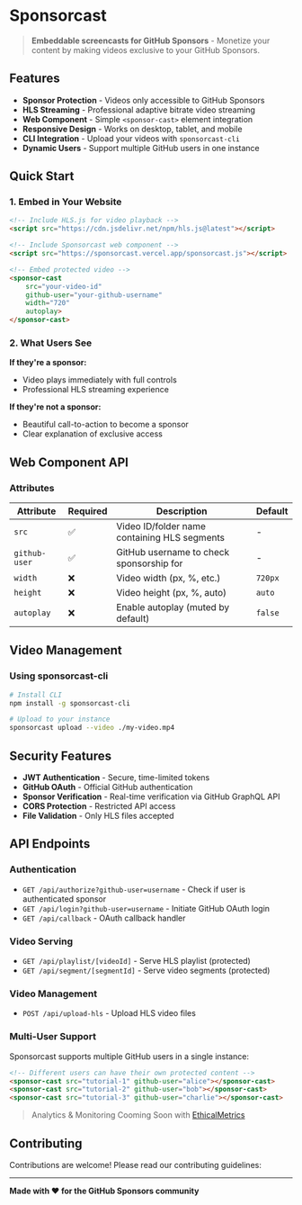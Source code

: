# Sponsorcast

> **Embeddable screencasts for GitHub Sponsors** - Monetize your content by making videos exclusive to your GitHub Sponsors.


## Features

- **Sponsor Protection** - Videos only accessible to GitHub Sponsors
- **HLS Streaming** - Professional adaptive bitrate video streaming
- **Web Component** - Simple `<sponsor-cast>` element integration
- **Responsive Design** - Works on desktop, tablet, and mobile
- **CLI Integration** - Upload your videos with `sponsorcast-cli`
- **Dynamic Users** - Support multiple GitHub users in one instance

## Quick Start

### 1. Embed in Your Website

```html
<!-- Include HLS.js for video playback -->
<script src="https://cdn.jsdelivr.net/npm/hls.js@latest"></script>

<!-- Include Sponsorcast web component -->
<script src="https://sponsorcast.vercel.app/sponsorcast.js"></script>

<!-- Embed protected video -->
<sponsor-cast 
    src="your-video-id"
    github-user="your-github-username"
    width="720"
    autoplay>
</sponsor-cast>
```

### 2. What Users See

**If they're a sponsor:**
- Video plays immediately with full controls
- Professional HLS streaming experience

**If they're not a sponsor:**
- Beautiful call-to-action to become a sponsor
- Clear explanation of exclusive access

## Web Component API

### Attributes

| Attribute | Required | Description | Default |
|-----------|----------|-------------|---------|
| `src` | ✅ | Video ID/folder name containing HLS segments | - |
| `github-user` | ✅ | GitHub username to check sponsorship for | - |
| `width` | ❌ | Video width (px, %, etc.) | `720px` |
| `height` | ❌ | Video height (px, %, auto) | `auto` |
| `autoplay` | ❌ | Enable autoplay (muted by default) | `false` |


## Video Management

### Using sponsorcast-cli

```bash
# Install CLI
npm install -g sponsorcast-cli

# Upload to your instance
sponsorcast upload --video ./my-video.mp4
```

## Security Features

- **JWT Authentication** - Secure, time-limited tokens
- **GitHub OAuth** - Official GitHub authentication
- **Sponsor Verification** - Real-time verification via GitHub GraphQL API
- **CORS Protection** - Restricted API access
- **File Validation** - Only HLS files accepted

## API Endpoints

### Authentication
- `GET /api/authorize?github-user=username` - Check if user is authenticated sponsor
- `GET /api/login?github-user=username` - Initiate GitHub OAuth login
- `GET /api/callback` - OAuth callback handler

### Video Serving
- `GET /api/playlist/[videoId]` - Serve HLS playlist (protected)
- `GET /api/segment/[segmentId]` - Serve video segments (protected)

### Video Management
- `POST /api/upload-hls` - Upload HLS video files

### Multi-User Support

Sponsorcast supports multiple GitHub users in a single instance:

```html
<!-- Different users can have their own protected content -->
<sponsor-cast src="tutorial-1" github-user="alice"></sponsor-cast>
<sponsor-cast src="tutorial-2" github-user="bob"></sponsor-cast>
<sponsor-cast src="tutorial-3" github-user="charlie"></sponsor-cast>
```

> Analytics & Monitoring Cooming Soon with [EthicalMetrics](https://github.com/livrasand/EthicalMetrics/)


## Contributing

Contributions are welcome! Please read our contributing guidelines:

---

**Made with ❤️ for the GitHub Sponsors community**
